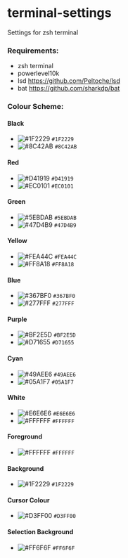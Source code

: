# terminal-settings
Settings for zsh terminal

### Requirements:
- zsh terminal
- powerlevel10k
- lsd https://github.com/Peltoche/lsd
- bat https://github.com/sharkdp/bat

### Colour Scheme:
#### Black
- ![#1F2229](https://via.placeholder.com/15/1F2229/000000?text=+) `#1F2229`
- ![#8C42AB](https://via.placeholder.com/15/8C42AB/000000?text=+) `#8C42AB`
#### Red
- ![#D41919](https://via.placeholder.com/15/D41919/000000?text=+) `#D41919`
- ![#EC0101](https://via.placeholder.com/15/EC0101/000000?text=+) `#EC0101`
#### Green
- ![#5EBDAB](https://via.placeholder.com/15/5EBDAB/000000?text=+) `#5EBDAB`
- ![#47D4B9](https://via.placeholder.com/15/47D4B9/000000?text=+) `#47D4B9`
#### Yellow
- ![#FEA44C](https://via.placeholder.com/15/FEA44C/000000?text=+) `#FEA44C`
- ![#FF8A18](https://via.placeholder.com/15/FF8A18/000000?text=+) `#FF8A18`
#### Blue
- ![#367BF0](https://via.placeholder.com/15/367BF0/000000?text=+) `#367BF0`
- ![#277FFF](https://via.placeholder.com/15/277FFF/000000?text=+) `#277FFF`
#### Purple
- ![#BF2E5D](https://via.placeholder.com/15/BF2E5D/000000?text=+) `#BF2E5D`
- ![#D71655](https://via.placeholder.com/15/D71655/000000?text=+) `#D71655`
#### Cyan
- ![#49AEE6](https://via.placeholder.com/15/49AEE6/000000?text=+) `#49AEE6`
- ![#05A1F7](https://via.placeholder.com/15/05A1F7/000000?text=+) `#05A1F7`
#### White
- ![#E6E6E6](https://via.placeholder.com/15/E6E6E6/000000?text=+) `#E6E6E6`
- ![#FFFFFF](https://via.placeholder.com/15/FFFFFF/000000?text=+) `#FFFFFF`

#### Foreground
- ![#FFFFFF](https://via.placeholder.com/15/FFFFFF/000000?text=+) `#FFFFFF`

#### Background
- ![#1F2229](https://via.placeholder.com/15/1F2229/000000?text=+) `#1F2229`

#### Cursor Colour
- ![#D3FF00](https://via.placeholder.com/15/D3FF00/000000?text=+) `#D3FF00`

#### Selection Background
- ![#FF6F6F](https://via.placeholder.com/15/FF6F6F/000000?text=+) `#FF6F6F`
